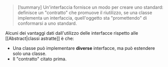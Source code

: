 >[!summary] 
>Un'interfaccia fornisce un modo per creare uno standard: definisce un "contratto" che promuove il riutilizzo, se una classe implementa un interfaccia, quell'oggetto sta "promettendo" di conformarsi a uno standard.

Alcuni dei vantaggi dati dall'utilizzo delle interfacce rispetto alle [[Abstract|classi astratte]] è che: 
- Una classe può implementare **diverse** interfacce, ma può estendere solo una classe.
- Il "contratto" citato prima.